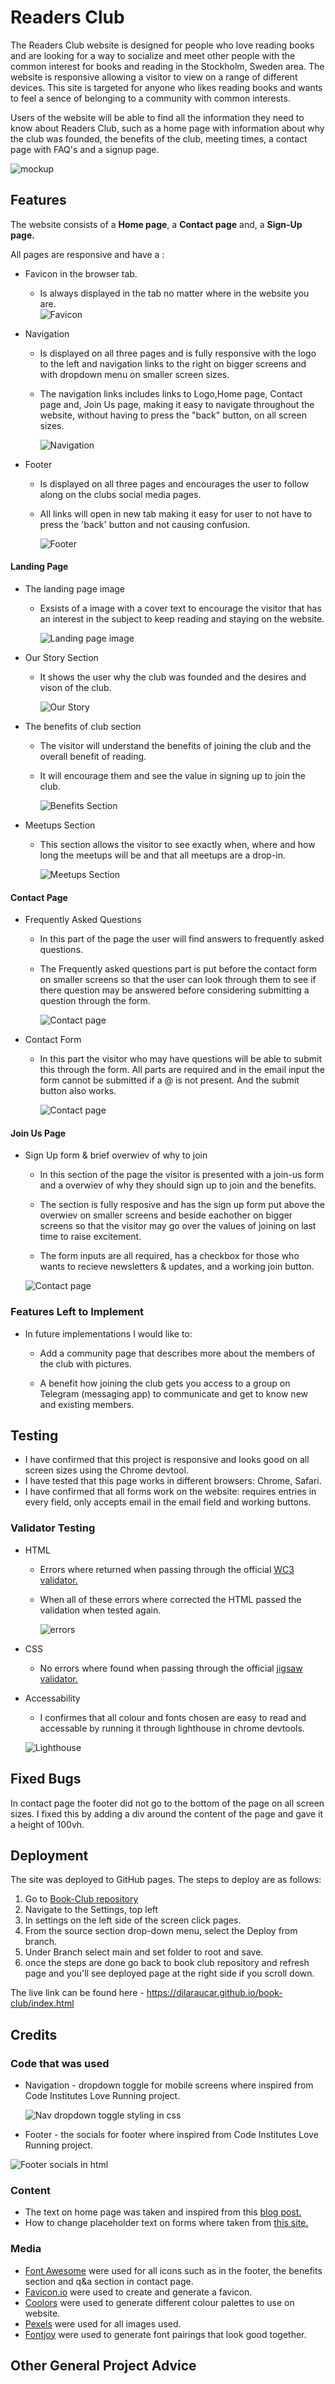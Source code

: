 # Readers Club

The Readers Club website is designed for people who love reading books and are looking for a way to socialize and meet other people with the common interest for books and reading in the Stockholm, Sweden area. The website is responsive allowing a visitor to view on a range of different devices. This site is targeted for anyone who likes reading books and wants to feel a sence of belonging to a community with common interests.

Users of the website will be able to find all the information they need to know about Readers Club, such as a home page with information about why the club was founded, the benefits of the club, meeting times, a contact page with FAQ's and a signup page.

![mockup](documentation/mock-up.jpeg)

## Features

The website consists of a **Home page**, a **Contact page** and, a **Sign-Up page.**

All pages are responsive and have a :

- Favicon in the browser tab.

  - Is always displayed in the tab no matter where in the website you are.  
    ![Favicon](documentation/favicon.jpeg)

- Navigation

  - Is displayed on all three pages and is fully responsive with the logo to the left and navigation links to the right on bigger screens and with dropdown menu on smaller screen sizes.

  - The navigation links includes links to Logo,Home page, Contact page and, Join Us page, making it easy to navigate throughout the website, without having to press the "back" button, on all screen sizes.

    ![Navigation](documentation/nav.jpeg)

- Footer

  - Is displayed on all three pages and encourages the user to follow along on the clubs social media pages.

  - All links will open in new tab making it easy for user to not have to press the 'back' button and not causing confusion.

    ![Footer](documentation/footer.jpeg)

#### Landing Page

- The landing page image

  - Exsists of a image with a cover text to encourage the visitor that has an interest in the subject to keep reading and staying on the website.

    ![Landing page image](documentation/home.jpeg)

- Our Story Section

  - It shows the user why the club was founded and the desires and vison of the club.

    ![Our Story](documentation/story.jpeg)

- The benefits of club section

  - The visitor will understand the benefits of joining the club and the overall benefit of reading.

  - It will encourage them and see the value in signing up to join the club.

    ![Benefits Section](documentation/benefit.jpeg)

- Meetups Section

  - This section allows the visitor to see exactly when, where and how long the meetups will be and that all meetups are a drop-in.

    ![Meetups Section](documentation/meetup.jpeg)

#### Contact Page

- Frequently Asked Questions

  - In this part of the page the user will find answers to frequently asked questions.

  - The Frequently asked questions part is put before the contact form on smaller screens so that the user can look through them to see if there question may be answered before considering submitting a question through the form.

    ![Contact page](documentation/faq.jpeg)

- Contact Form

  - In this part the visitor who may have questions will be able to submit this through the form. All parts are required and in the email input the form cannot be submitted if a @ is not present. And the submit button also works.

    ![Contact page](documentation/c-form.jpeg)

#### Join Us Page

- Sign Up form & brief overwiev of why to join

  - In this section of the page the visitor is presented with a join-us form and a overwiev of why they should sign up to join and the benefits.

  - The section is fully resposive and has the sign up form put above the overwiev on smaller screens and beside eachother on bigger screens so that the visitor may go over the values of joining on last time to raise excitement.

  - The form inputs are all required, has a checkbox for those who wants to recieve newsletters & updates, and a working join button.

  ![Contact page](documentation/join.jpeg)

### Features Left to Implement

- In future implementations I would like to:

  - Add a community page that describes more about the members of the club with pictures.

  - A benefit how joining the club gets you access to a group on Telegram (messaging app) to communicate and get to know new and existing members.

## Testing

- I have confirmed that this project is responsive and looks good on all screen sizes using the Chrome devtool.
- I have tested that this page works in different browsers: Chrome, Safari.
- I have confirmed that all forms work on the website: requires entries in every field, only accepts email in the email field and working buttons.

### Validator Testing

- HTML

  - Errors where returned when passing through the official [WC3 validator.](https://validator.w3.org/nu/?doc=https%3A%2F%2Fdilaraucar.github.io%2Fbook-club%2F)

  - When all of these errors where corrected the HTML passed the validation when tested again.

    ![errors](documentation/html-errors.jpeg)

- CSS

  - No errors where found when passing through the official [jigsaw validator.](https://jigsaw.w3.org/css-validator/validator?uri=https%3A%2F%2Fdilaraucar.github.io%2Fbook-club%2F&profile=css3svg&usermedium=all&warning=1&vextwarning=&lang=sv)

- Accessability

  - I confirmes that all colour and fonts chosen are easy to read and accessable by running it through lighthouse in chrome devtools.

  ![Lighthouse](documentation/lighthouse.jpeg)

## Fixed Bugs

In contact page the footer did not go to the bottom of the page on all screen sizes. I fixed this by adding a div around the content of the page and gave it a height of 100vh.

## Deployment

The site was deployed to GitHub pages. The steps to deploy are as follows:

1. Go to [Book-Club repository](https://github.com/DilaraUcar/book-club)
2. Navigate to the Settings, top left
3. In settings on the left side of the screen click pages.
4. From the source section drop-down menu, select the Deploy from branch.
5. Under Branch select main and set folder to root and save.
6. once the steps are done go back to book club repository and refresh page and you'll see deployed page at the right side if you scroll down.

The live link can be found here - <https://dilaraucar.github.io/book-club/index.html>

## Credits

### Code that was used

- Navigation - dropdown toggle for mobile screens where inspired from Code Institutes Love Running project.

  ![Nav dropdown toggle styling in css](documentation/nav-toggle.jpeg)

- Footer - the socials for footer where inspired from Code Institutes Love Running project.

![Footer socials in html](documentation/foot.jpeg)

### Content

- The text on home page was taken and inspired from this [blog post.](https://blog.everand.com/reasons-to-join-a-book-club/)
- How to change placeholder text on forms where taken from [this site.](https://www.w3schools.com/howto/howto_css_placeholder.asp)

### Media

- [Font Awesome](https://fontawesome.com/sessions/sign-in) were used for all icons such as in the footer, the benefits section and q&a section in contact page.
- [Favicon.io](https://favicon.io/favicon-generator/) were used to create and generate a favicon.
- [Coolors](https://coolors.co/6f756c-9a9a92-23191a-562d25-080a0e-19181a) were used to generate different colour palettes to use on website.
- [Pexels](https://www.pexels.com/sv-se/) were used for all images used.
- [Fontjoy](https://fontjoy.com/) were used to generate font pairings that look good together.

## Other General Project Advice
